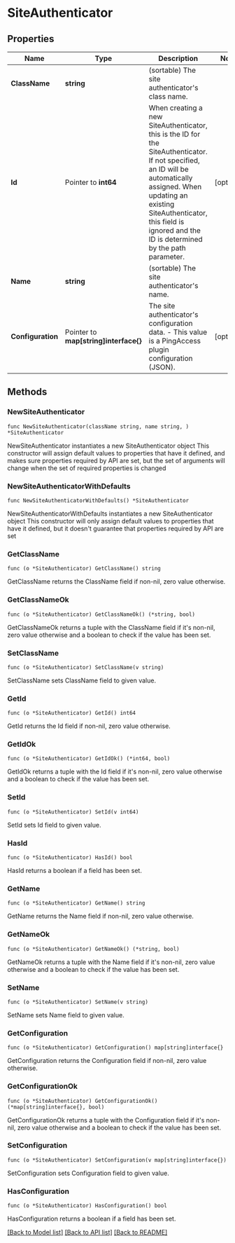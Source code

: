 # SiteAuthenticator

## Properties

Name | Type | Description | Notes
------------ | ------------- | ------------- | -------------
**ClassName** | **string** | (sortable) The site authenticator&#39;s class name. | 
**Id** | Pointer to **int64** | When creating a new SiteAuthenticator, this is the ID for the SiteAuthenticator. If not specified, an ID will be automatically assigned. When updating an existing SiteAuthenticator, this field is ignored and the ID is determined by the path parameter. | [optional] 
**Name** | **string** | (sortable) The site authenticator&#39;s name. | 
**Configuration** | Pointer to **map[string]interface{}** | The site authenticator&#39;s configuration data. - This value is a PingAccess plugin configuration (JSON). | [optional] 

## Methods

### NewSiteAuthenticator

`func NewSiteAuthenticator(className string, name string, ) *SiteAuthenticator`

NewSiteAuthenticator instantiates a new SiteAuthenticator object
This constructor will assign default values to properties that have it defined,
and makes sure properties required by API are set, but the set of arguments
will change when the set of required properties is changed

### NewSiteAuthenticatorWithDefaults

`func NewSiteAuthenticatorWithDefaults() *SiteAuthenticator`

NewSiteAuthenticatorWithDefaults instantiates a new SiteAuthenticator object
This constructor will only assign default values to properties that have it defined,
but it doesn't guarantee that properties required by API are set

### GetClassName

`func (o *SiteAuthenticator) GetClassName() string`

GetClassName returns the ClassName field if non-nil, zero value otherwise.

### GetClassNameOk

`func (o *SiteAuthenticator) GetClassNameOk() (*string, bool)`

GetClassNameOk returns a tuple with the ClassName field if it's non-nil, zero value otherwise
and a boolean to check if the value has been set.

### SetClassName

`func (o *SiteAuthenticator) SetClassName(v string)`

SetClassName sets ClassName field to given value.


### GetId

`func (o *SiteAuthenticator) GetId() int64`

GetId returns the Id field if non-nil, zero value otherwise.

### GetIdOk

`func (o *SiteAuthenticator) GetIdOk() (*int64, bool)`

GetIdOk returns a tuple with the Id field if it's non-nil, zero value otherwise
and a boolean to check if the value has been set.

### SetId

`func (o *SiteAuthenticator) SetId(v int64)`

SetId sets Id field to given value.

### HasId

`func (o *SiteAuthenticator) HasId() bool`

HasId returns a boolean if a field has been set.

### GetName

`func (o *SiteAuthenticator) GetName() string`

GetName returns the Name field if non-nil, zero value otherwise.

### GetNameOk

`func (o *SiteAuthenticator) GetNameOk() (*string, bool)`

GetNameOk returns a tuple with the Name field if it's non-nil, zero value otherwise
and a boolean to check if the value has been set.

### SetName

`func (o *SiteAuthenticator) SetName(v string)`

SetName sets Name field to given value.


### GetConfiguration

`func (o *SiteAuthenticator) GetConfiguration() map[string]interface{}`

GetConfiguration returns the Configuration field if non-nil, zero value otherwise.

### GetConfigurationOk

`func (o *SiteAuthenticator) GetConfigurationOk() (*map[string]interface{}, bool)`

GetConfigurationOk returns a tuple with the Configuration field if it's non-nil, zero value otherwise
and a boolean to check if the value has been set.

### SetConfiguration

`func (o *SiteAuthenticator) SetConfiguration(v map[string]interface{})`

SetConfiguration sets Configuration field to given value.

### HasConfiguration

`func (o *SiteAuthenticator) HasConfiguration() bool`

HasConfiguration returns a boolean if a field has been set.


[[Back to Model list]](../README.md#documentation-for-models) [[Back to API list]](../README.md#documentation-for-api-endpoints) [[Back to README]](../README.md)


